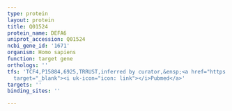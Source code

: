 ```yaml
---
type: protein
layout: protein
title: Q01524
protein_name: DEFA6
uniprot_accession: Q01524
ncbi_gene_id: '1671'
organism: Homo sapiens
function: target gene
orthologs: ''
tfs: 'TCF4,P15884,6925,TRRUST,inferred by curator,&ensp;<a href="https://www.ncbi.nlm.nih.gov/pubmed/?term=19221600%5Buid%5D+OR+29087512%5Buid%5D"
  target="_blank"><i uk-icon="icon: link"></i>Pubmed</a>'
targets: ''
binding_sites: ''

---
```

